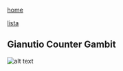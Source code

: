 [home](/zaliczeniowe1awww/)

[lista](/zaliczeniowe1awww/lista/)

## Gianutio Counter Gambit

![alt text](https://www.thechesswebsite.com/wp-content/uploads/2013/07/gianutio-counter-gambit-featured.jpg "Gianutio Counter Gambit")
